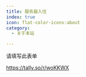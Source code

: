 ```yaml
---
title: 服务器入住
index: true
icon: flat-color-icons:about
category:
  - 关于本站

---
```


请填写此表单 

https://tally.so/r/woKKWX